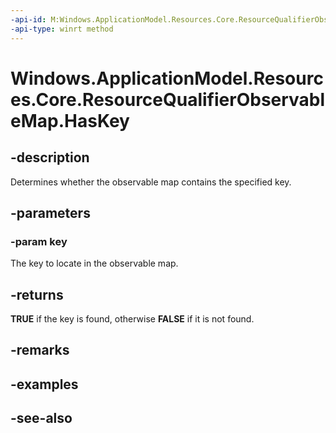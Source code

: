 ```yaml
---
-api-id: M:Windows.ApplicationModel.Resources.Core.ResourceQualifierObservableMap.HasKey(System.String)
-api-type: winrt method
---
```


<!-- Method syntax
public bool HasKey(System.String key)
-->

# Windows.ApplicationModel.Resources.Core.ResourceQualifierObservableMap.HasKey

## -description
Determines whether the observable map contains the specified key.

## -parameters
### -param key
The key to locate in the observable map.

## -returns
 **TRUE** if the key is found, otherwise **FALSE** if it is not found.

## -remarks

## -examples

## -see-also
